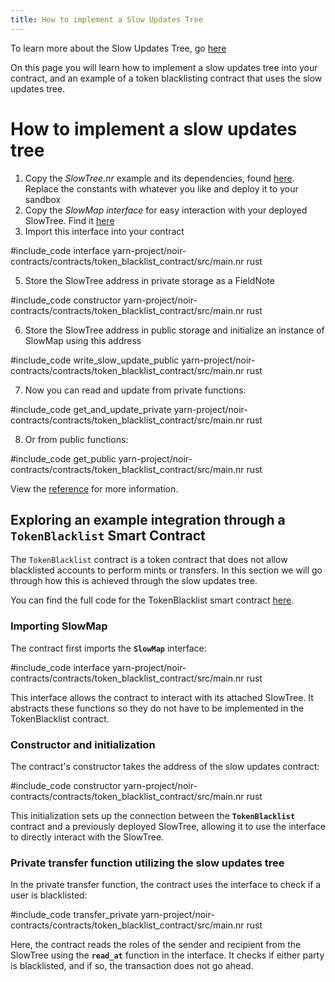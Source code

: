 ```yaml
---
title: How to implement a Slow Updates Tree
---
```


To learn more about the Slow Updates Tree, go [here](./main.md)

On this page you will learn how to implement a slow updates tree into your contract, and an example of a token blacklisting contract that uses the slow updates tree.

# How to implement a slow updates tree

1. Copy the *SlowTree.nr* example and its dependencies, found [here](https://github.com/AztecProtocol/aztec-packages/tree/master/yarn-project/noir-contracts/contracts/slow_tree_contract). Replace the constants with whatever you like and deploy it to your sandbox
2. Copy the *SlowMap interface* for easy interaction with your deployed SlowTree. Find it [here](https://github.com/AztecProtocol/aztec-packages/blob/master/yarn-project/noir-contracts/contracts/token_blacklist_contract/src/interfaces.nr)
3. Import this interface into your contract

#include_code interface yarn-project/noir-contracts/contracts/token_blacklist_contract/src/main.nr rust

5. Store the SlowTree address in private storage as a FieldNote

#include_code constructor yarn-project/noir-contracts/contracts/token_blacklist_contract/src/main.nr rust

6. Store the SlowTree address in public storage and initialize an instance of SlowMap using this address

#include_code write_slow_update_public yarn-project/noir-contracts/contracts/token_blacklist_contract/src/main.nr rust

7. Now you can read and update from private functions:

#include_code get_and_update_private yarn-project/noir-contracts/contracts/token_blacklist_contract/src/main.nr rust

8. Or from public functions:

#include_code get_public yarn-project/noir-contracts/contracts/token_blacklist_contract/src/main.nr rust

View the [reference](slow_updates_tree.md#reference) for more information.

## Exploring an example integration through a **`TokenBlacklist`** Smart Contract

The `TokenBlacklist` contract is a token contract that does not allow blacklisted accounts to perform mints or transfers. In this section we will go through how this is achieved through the slow updates tree.

You can find the full code for the TokenBlacklist smart contract [here](https://github.com/AztecProtocol/aztec-packages/tree/master/yarn-project/noir-contracts/contracts/token_blacklist_contract).

### Importing SlowMap

The contract first imports the **`SlowMap`** interface:

#include_code interface yarn-project/noir-contracts/contracts/token_blacklist_contract/src/main.nr rust

This interface allows the contract to interact with its attached SlowTree. It abstracts these functions so they do not have to be implemented in the TokenBlacklist contract.

### Constructor and initialization

The contract's constructor takes the address of the slow updates contract:

#include_code constructor yarn-project/noir-contracts/contracts/token_blacklist_contract/src/main.nr rust

This initialization sets up the connection between the **`TokenBlacklist`** contract and a previously deployed SlowTree, allowing it to use the interface to directly interact with the SlowTree. 

### Private transfer function utilizing the slow updates tree

In the private transfer function, the contract uses the interface to check if a user is blacklisted:

#include_code transfer_private yarn-project/noir-contracts/contracts/token_blacklist_contract/src/main.nr rust

Here, the contract reads the roles of the sender and recipient from the SlowTree using the **`read_at`** function in the interface. It checks if either party is blacklisted, and if so, the transaction does not go ahead.
